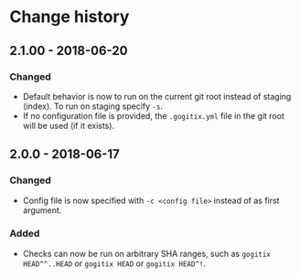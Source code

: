 # Change history

## 2.1.00 - 2018-06-20

### Changed

- Default behavior is now to run on the current git root instead of staging (index).  To run on staging specify `-s`.
- If no configuration file is provided, the `.gogitix.yml` file in the git root will be used (if it exists).

## 2.0.0 - 2018-06-17

### Changed

- Config file is now specified with `-c <config file>` instead of as first argument. 

### Added

- Checks can now be run on arbitrary SHA ranges, such as `gogitix HEAD^^..HEAD` or `gogitix HEAD` or `gogitix HEAD^!`.

